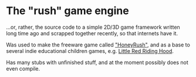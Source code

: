 The "rush" game engine
======================

...or, rather, the source code to a simple 2D/3D game framework written long time ago and scrapped together recently, so that internets have it.
 
Was used to make the freeware game called ["HoneyRush"](http://blog.ruslans.com/2009/12/bees-in-space-or-story-of-my-first.html), and as a base to several indie educational children games, e.g. [Little Red Riding Hood](http://www.ndgames.ru/games/little_red_riding_hood/).

Has many stubs with unfinished stuff, and at the moment possibly does not even compile. 